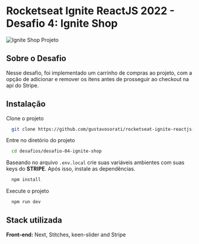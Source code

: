 # Rocketseat Ignite ReactJS 2022 - Desafio 4: Ignite Shop

![Ignite Shop Projeto](https://s4.gifyu.com/images/Design-sem-nome-1fc1684c0d53fbb36.gif)

## Sobre o Desafio

Nesse desafio, foi implementado um carrinho de compras ao projeto, com a opção de adicionar e remover os itens antes de prosseguir ao checkout na api do Stripe.



## Instalação

Clone o projeto

```bash
  git clone https://github.com/gustavosorati/rocketseat-ignite-reactjs-2022
```

Entre no diretório do projeto

```bash
  cd desafios/desafio-04-ignite-shop
```

Baseando no arquivo `.env.local` crie suas variáveis ambientes com suas keys do **STRIPE**. Após isso, instale as dependências.

```bash
  npm install
```

Execute o projeto

```bash
  npm run dev
```


## Stack utilizada

**Front-end:** Next, Stitches, keen-slider and Stripe

